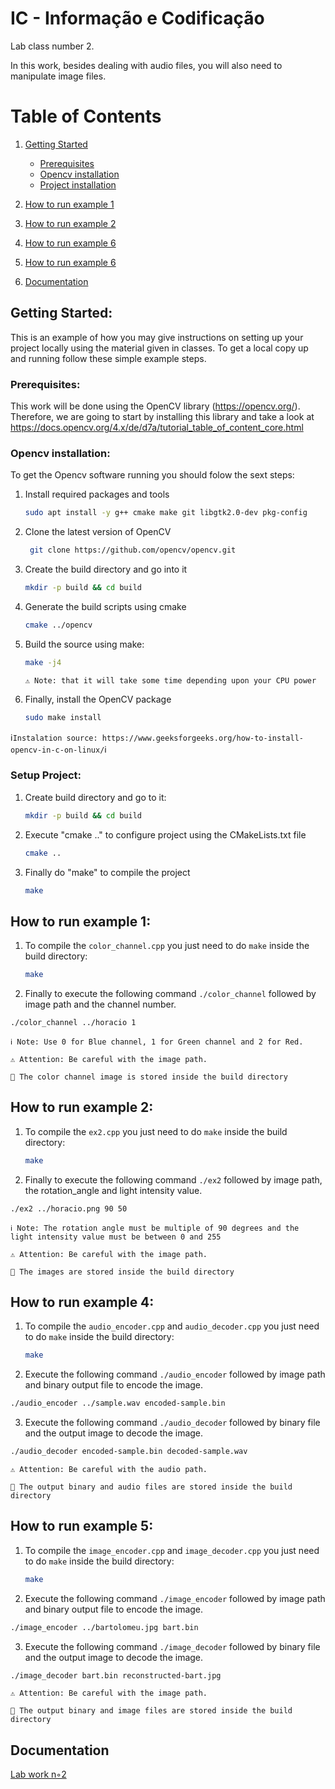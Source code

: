 
# IC - Informação e Codificação

Lab class number 2.

In this work, besides dealing with audio files, you will also need to manipulate image files.


# Table of Contents

1. [Getting Started](#getting-started)
   - [Prerequisites](#prerequisites)
   - [Opencv installation](#opencv_installation)
   - [Project installation](#project_installation)

2. [How to run example 1](#example_1)

3. [How to run example 2](#example_2)

4. [How to run example 6](#example_4)

5. [How to run example 6](#example_5)

9. [Documentation](#documentation)

## Getting Started: <a name="getting-started"></a>

This is an example of how you may give instructions on setting up your project locally using the material given in classes.
To get a local copy up and running follow these simple example steps.


### Prerequisites:<a name="prerequisites"></a>


This work will be done using the OpenCV library (https://opencv.org/).
Therefore, we are going to start by installing this library and take a look at https://docs.opencv.org/4.x/de/d7a/tutorial_table_of_content_core.html 

### Opencv installation:<a name="opencv_installation"></a>

To get the Opencv software running you should folow the sext steps:

1. Install required packages and tools
   ```sh
   sudo apt install -y g++ cmake make git libgtk2.0-dev pkg-config
   ```
2. Clone the latest version of OpenCV
   ```sh
    git clone https://github.com/opencv/opencv.git
   ```
3. Create the build directory and go into it
   ```sh
   mkdir -p build && cd build
   ```
4. Generate the build scripts using cmake
   ```sh
   cmake ../opencv
   ```
5. Build the source using make:
   ```sh
   make -j4
   ```
   `⚠️ Note: that it will take some time depending upon your CPU power`

6. Finally, install the OpenCV package
   ```sh
   sudo make install
   ```

ℹ️`Instalation source: https://www.geeksforgeeks.org/how-to-install-opencv-in-c-on-linux/`ℹ️


### Setup Project:<a name="project_installation"></a>


1. Create build directory and go to it: 
   ```sh
   mkdir -p build && cd build
   ```
2. Execute "cmake .." to configure project using the CMakeLists.txt file
   ```sh
   cmake ..
   ```
3. Finally do "make" to compile the project
   ```sh
   make
   ```


## How to run example 1: <a name="example_1"></a>


1. To compile the `color_channel.cpp` you just need to do `make` inside the build directory:
   ```sh
   make
   ```
2.  Finally to execute the following command `./color_channel` followed by image path and the channel number.
   ```sh
   ./color_channel ../horacio 1
   ```


`ℹ️ Note: Use 0 for Blue channel, 1 for Green channel and 2 for Red.`

`⚠️ Attention: Be careful with the image path.`

`📁 The color channel image is stored inside the build directory`



## How to run example 2: <a name="example_2"></a>


1. To compile the `ex2.cpp` you just need to do `make` inside the build directory:
   ```sh
   make
   ```
2.  Finally to execute the following command `./ex2` followed by image path, the rotation_angle and light intensity value.
   ```sh
   ./ex2 ../horacio.png 90 50
   ```


`ℹ️ Note: The rotation angle must be multiple of 90 degrees and the light intensity value must be between 0 and 255`

`⚠️ Attention: Be careful with the image path.`


`📁 The images are stored inside the build directory`

## How to run example 4: <a name="example_4"></a>

1. To compile the `audio_encoder.cpp` and `audio_decoder.cpp` you just need to do `make` inside the build directory:
   ```sh
   make
   ```
2.  Execute the following command `./audio_encoder` followed by image path and binary output file to encode the image.
   ```sh
   ./audio_encoder ../sample.wav encoded-sample.bin
   ```
3.  Execute the following command `./audio_decoder` followed by binary file and the output image to decode the image.
   ```sh
   ./audio_decoder encoded-sample.bin decoded-sample.wav
   ```
   
`⚠️ Attention: Be careful with the audio path.`


`📁 The output binary and audio files are stored inside the build directory`
  

## How to run example 5: <a name="example_5"></a>

1. To compile the `image_encoder.cpp` and `image_decoder.cpp` you just need to do `make` inside the build directory:
   ```sh
   make
   ```
2.  Execute the following command `./image_encoder` followed by image path and binary output file to encode the image.
   ```sh
   ./image_encoder ../bartolomeu.jpg bart.bin
   ```
3.  Execute the following command `./image_decoder` followed by binary file and the output image to decode the image.
   ```sh
   ./image_decoder bart.bin reconstructed-bart.jpg
   ```
   
   
`⚠️ Attention: Be careful with the image path.`


`📁 The output binary and image files are stored inside the build directory`




## Documentation <a name="documentation"></a>

[Lab work n◦2](https://elearning.ua.pt/pluginfile.php/4438659/mod_resource/content/2/trab2.pdf)


